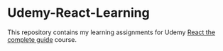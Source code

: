 # Udemy-React-Learning
This repository contains my learning assignments for Udemy [React the complete guide](https://www.udemy.com/react-the-complete-guide-incl-redux) course.
